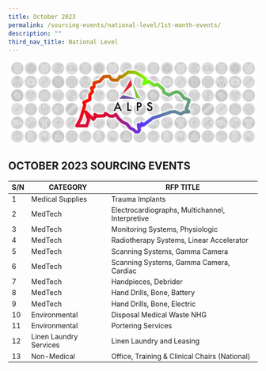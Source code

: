 ```yaml
---
title: October 2023
permalink: /sourcing-events/national-level/1st-month-events/
description: ""
third_nav_title: National Level
---
```

![](/images/alps_sourcing_events_national_1920x640_clear.png)

## OCTOBER 2023 SOURCING EVENTS

| S/N | CATEGORY | RFP TITLE |
| -------- | -------- | -------- |
| 1 | Medical Supplies | Trauma Implants |
| 2 | MedTech | Electrocardiographs, Multichannel, Interpretive |
| 3 | MedTech | Monitoring Systems, Physiologic |
| 4 | MedTech | Radiotherapy Systems, Linear Accelerator |
| 5 | MedTech | Scanning Systems, Gamma Camera |
| 6 | MedTech | Scanning Systems, Gamma Camera, Cardiac |
| 7 | MedTech | Handpieces, Debrider |
| 8 | MedTech | Hand Drills, Bone, Battery |
| 9 | MedTech | Hand Drills, Bone, Electric |
| 10 | Environmental | Disposal Medical Waste NHG |
| 11 | Environmental | Portering Services |
| 12 | Linen Laundry Services | Linen Laundry and Leasing |
| 13 | Non-Medical | Office, Training & Clinical Chairs (National) |